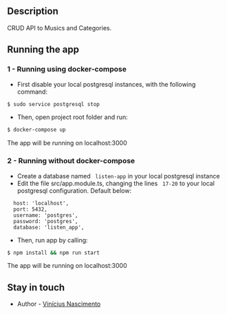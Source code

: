 ## Description

CRUD API to Musics and Categories. 

## Running the app

### 1 - Running using docker-compose

- First disable your local postgresql instances, with the following command:

```bash
$ sudo service postgresql stop
```

- Then, open project root folder and run:
```bash
$ docker-compose up
```

The app will be running on localhost:3000

### 2 - Running without docker-compose
- Create a database named ``` listen-app```  in your local postgresql instance
- Edit the file src/app.module.ts, changing the lines ``` 17-20```  to your local postgresql configuration. Default below:
``` 
  host: 'localhost',
  port: 5432,
  username: 'postgres',
  password: 'postgres',
  database: 'listen_app',
```
- Then, run app by calling:
```bash
$ npm install && npm run start
```
The app will be running on localhost:3000

## Stay in touch
- Author - [Vinícius Nascimento](https://linkedin.com/in/nascivini)
